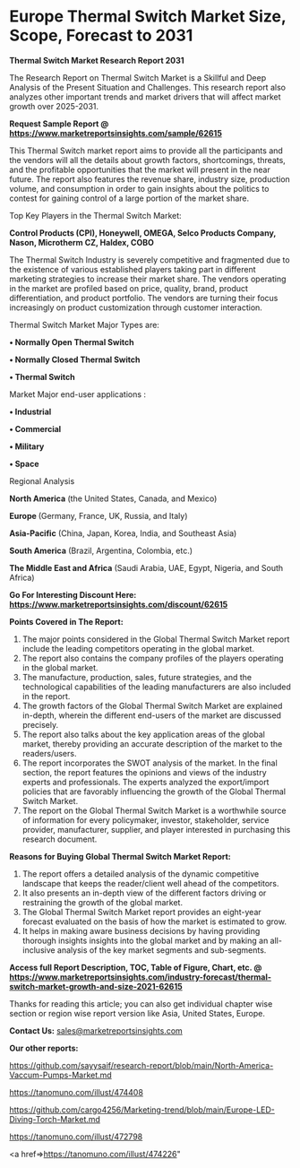 # Europe Thermal Switch Market Size, Scope, Forecast to 2031

<strong>Thermal Switch Market Research Report 2031</strong>

The Research Report on Thermal Switch Market is a Skillful and Deep Analysis of the Present Situation and Challenges. This research report also analyzes other important trends and market drivers that will affect market growth over 2025-2031.

<strong>Request Sample Report @ <a href=https://www.marketreportsinsights.com/sample/62615>https://www.marketreportsinsights.com/sample/62615</a></strong>

This Thermal Switch market report aims to provide all the participants and the vendors will all the details about growth factors, shortcomings, threats, and the profitable opportunities that the market will present in the near future. The report also features the revenue share, industry size, production volume, and consumption in order to gain insights about the politics to contest for gaining control of a large portion of the market share.

Top Key Players in the Thermal Switch Market:

<strong>Control Products (CPI), Honeywell, OMEGA, Selco Products Company, Nason, Microtherm CZ, Haldex, COBO</strong>

The Thermal Switch Industry is severely competitive and fragmented due to the existence of various established players taking part in different marketing strategies to increase their market share. The vendors operating in the market are profiled based on price, quality, brand, product differentiation, and product portfolio. The vendors are turning their focus increasingly on product customization through customer interaction.

Thermal Switch Market Major Types are:

<strong>• Normally Open Thermal Switch

• Normally Closed Thermal Switch

• Thermal Switch</strong>

Market Major end-user applications :

<strong>• Industrial

• Commercial

• Military

• Space</strong>

Regional Analysis

</u><strong><b>North America</b></strong> (the United States, Canada, and Mexico)

<strong><b>Europe </b></strong>(Germany, France, UK, Russia, and Italy)

<strong><b>Asia-Pacific</b></strong> (China, Japan, Korea, India, and Southeast Asia)

<strong><b>South America</b></strong> (Brazil, Argentina, Colombia, etc.)

<strong><b>The Middle East and Africa</b></strong> (Saudi Arabia, UAE, Egypt, Nigeria, and South Africa)

<strong>Go For Interesting Discount Here: <a href=https://www.marketreportsinsights.com/discount/62615>https://www.marketreportsinsights.com/discount/62615</a></strong>

<strong>Points Covered in The Report:</strong>
<ol>
  <li>The major points considered in the Global Thermal Switch Market report include the leading competitors operating in the global market.</li>
  <li>The report also contains the company profiles of the players operating in the global market.</li>
  <li>The manufacture, production, sales, future strategies, and the technological capabilities of the leading manufacturers are also included in the report.</li>
  <li>The growth factors of the Global Thermal Switch Market are explained in-depth, wherein the different end-users of the market are discussed precisely.</li>
  <li>The report also talks about the key application areas of the global market, thereby providing an accurate description of the market to the readers/users.</li>
  <li>The report incorporates the SWOT analysis of the market. In the final section, the report features the opinions and views of the industry experts and professionals. The experts analyzed the export/import policies that are favorably influencing the growth of the Global Thermal Switch Market.</li>
  <li>The report on the Global Thermal Switch Market is a worthwhile source of information for every policymaker, investor, stakeholder, service provider, manufacturer, supplier, and player interested in purchasing this research document.</li>
</ol>
<strong>Reasons for Buying Global Thermal Switch Market Report:</strong>

<ol>
  <li>The report offers a detailed analysis of the dynamic competitive landscape that keeps the reader/client well ahead of the competitors.</li>
  <li>It also presents an in-depth view of the different factors driving or restraining the growth of the global market.</li>
  <li>The Global Thermal Switch Market report provides an eight-year forecast evaluated on the basis of how the market is estimated to grow.</li>
  <li>It helps in making aware business decisions by having providing thorough insights insights into the global market and by making an all-inclusive analysis of the key market segments and sub-segments.</li>
</ol>
<strong>Access full Report Description, TOC, Table of Figure, Chart, etc. @ <a href=https://www.marketreportsinsights.com/industry-forecast/thermal-switch-market-growth-and-size-2021-62615>https://www.marketreportsinsights.com/industry-forecast/thermal-switch-market-growth-and-size-2021-62615</a></strong>


Thanks for reading this article; you can also get individual chapter wise section or region wise report version like Asia, United States, Europe.

<strong>Contact Us:</strong>
sales@marketreportsinsights.com

<strong>Our other reports:</strong>

<a href=https://github.com/sayysaif/research-report/blob/main/North-America-Vaccum-Pumps-Market.md>https://github.com/sayysaif/research-report/blob/main/North-America-Vaccum-Pumps-Market.md</a>

<a href=https://tanomuno.com/illust/474408>https://tanomuno.com/illust/474408</a>

<a href=https://github.com/cargo4256/Marketing-trend/blob/main/Europe-LED-Diving-Torch-Market.md>https://github.com/cargo4256/Marketing-trend/blob/main/Europe-LED-Diving-Torch-Market.md</a>

<a href=https://tanomuno.com/illust/472798>https://tanomuno.com/illust/472798</a>

<a href=>https://tanomuno.com/illust/474226</a>"
